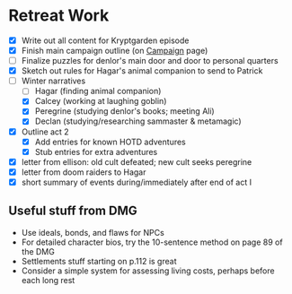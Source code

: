# Retreat Work

- [x]  Write out all content for Kryptgarden episode
- [x]  Finish main campaign outline (on [Campaign](../%F0%9F%8C%8E%20Campaign/%21index.md) page)
- [ ]  Finalize puzzles for denlor's main door and door to personal quarters
- [x]  Sketch out rules for Hagar's animal companion to send to Patrick
- [ ]  Winter narratives
    - [ ]  Hagar (finding animal companion)
    - [x]  Calcey (working at laughing goblin)
    - [x]  Peregrine (studying denlor's books; meeting Ali)
    - [x]  Declan (studying/researching sammaster & metamagic)
- [x]  Outline act 2
    - [x]  Add entries for known HOTD adventures
    - [x]  Stub entries for extra adventures
- [x]  letter from ellison: old cult defeated; new cult seeks peregrine
- [x]  letter from doom raiders to Hagar
- [x]  short summary of events during/immediately after end of act I

## Useful stuff from DMG

- Use ideals, bonds, and flaws for NPCs
- For detailed character bios, try the 10-sentence method on page 89 of the DMG
- Settlements stuff starting on p.112 is great
- Consider a simple system for assessing living costs, perhaps before each long rest